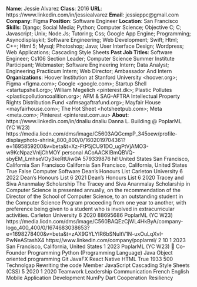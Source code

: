**Name**: Jessie Alvarez
**Class**: 2016
**URL**: https://www\.linkedin\.com/in/jessiealvarez
**Email**: jessieppc@gmail\.com
**Company**: Figma
**Position**: Software Engineer
**Location**: San Francisco
**Skills**: Django; Social Media; Python; Computer Science; Objective C; C; Javascript; Unix; Node\.Js; Tutoring; Css; Google App Engine; Programming; Asyncdisplaykit; Software Engineering; Web Development; Swift; Html; C\+\+; Html 5; Mysql; Photoshop; Java; User Interface Design; Wordpress; Web Applications; Cascading Style Sheets
**Past Job Titles**: Software Engineer; Cs106 Section Leader; Computer Science Summer Institute Participant; Webmaster; Software Engineering Intern; Data Analyst; Engineering Practicum Intern; Web Director; Ambassador And Intern
**Organizations**: Hoover Institution at Stanford University <hoover\.org>; Figma <figma\.com>; Google <google\.com>; Startup Shell <startupshell\.org>; William Megelich <pinterest\.dk>; Plastic Pollutes <plasticpollutioncoalition\.org>; AFM & SAG\-AFTRA Intellectual Property Rights Distribution Fund <afmsagaftrafund\.org>; Mayfair House <mayfairhouse\.com>; The Hot Sheet <hotsheetpub\.com>; Meta <meta\.com>; Pinterest <pinterest\.com\.au>
**About**: https://www\.linkedin\.com/in/dnaliu dnaliu Danna L\. Building @ PoplarML \(YC W23\) https://media\.licdn\.com/dms/image/C5603AQGcmpP\_345oew/profile\-displayphoto\-shrink\_800\_800/0/1602019704361?e=1695859200&v=beta&t=Xz\-FtP5jCU91DO\_ugPtVjAMO3\-w9KcNpazVnljChMOY personal ACoAACKIBmQBVQ\-sbyEM\_LmhseVOy3keRtUiw0A 579339876 hi\! United States San Francisco, California San Francisco California San Francisco, California, United States True False Computer Software Dean’s Honours List Carleton University 6 2022 Dean’s Honours List 6 2021 Dean’s Honours List 6 2020 Tracey and Siva Ananmalay Scholarship The Tracey and Siva Ananmalay Scholarship in Computer Science is presented annually, on the recommendation of the Director of the School of Computer Science, to an outstanding student in the Computer Science Program proceeding from one year to another, with preference being given to a student who is involved in extracurricular activities\. Carleton University 6 2020 88695686 PoplarML \(YC W23\) https://media\.licdn\.com/dms/image/C560BAQEzCjWL4HkByA/company\-logo\_400\_400/0/1674683038653?e=1698278400&v=beta&t=zAX9GYLYIR6bSNultV1N\-uxOuLqXvI\-PwNeAStashX4 https://www\.linkedin\.com/company/poplarml/ 2 10 1 2023 San Francisco, California, United States 1 2023 PoplarML \(YC W23\) 🌳 Co\-Founder Programming Python \(Programming Language\) Java Object oriented programming Git JavaFX React Native HTML True 1933 500 Technolgap Rewriting the code Member JavaScript Cascading Style Sheets \(CSS\) 5 2020 1 2020 Teamwork Leadership Communication French English Mobile Application Development NumPy Dart Cooperation Resiliency
